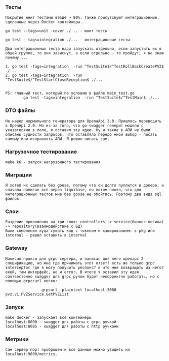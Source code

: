 ### Тесты
    Покрытие юнит тестами везде > 80%. Также присутсвуют интеграционные, сделанные через Docker контейнеры.

    go test --tags=unit -cover ./... - юнит тесты

    go test --tags=integration ./... - интеграционные тесты

    Два интеграционных теста надо запускать отдельно, если запустить их в общей группе, то они зависнут, а если отдельно - то пройдут, я не знаю почему....

    1. go test -tags=integration  -run ^TestSuite$/^TestRollBackCreatePVZ$ ./...
    2. go test -tags=integration  -run ^TestSuite$/^TestStartCloseReception$ ./...


    PS: главный тест, который по условию в файле main_test.go
            go test -tags=integration  -run ^TestSuite$/^TestMain$ ./...

### DTO файлы
    Не нашел нормального генератора для OpenaApi 3.0. Пришлось переводить в OpenApi 2.0. Но из-за того, что go-swagger генерит модели с указателями в поле, я оставил эту идею. Ну и также в АПИ не были описаны сущности запросов, что оставляло передо мной выбор - писать самому или исправлять АПИ. Я решил писать сам.

### Нагрузочное тестирование
    make k6 - запуск нагрузочного тестирования

### Миграции
    Я хотел их сделать без goose, потому что он долго пуллится в докере, и сначала написал все через liquibase, но потом понял, что для интеграционных тестов мне без goose не обойтись. Поэтому два вида sql файлов.

### Слои
    Разделил приложения на три слоя: controllers -> service(бизнес-логика) -> repository(взаимодействие с БД)
    Были соменения куда сувать код с токеном и хэшированием: в pkg или internal - решил оставить в internal

### Gateway
    Написал прокси для grpc сервера, и написал для него openapi 2 спецификацию, но мне где принимать этот ответ? есть же только grpc interceptor где я могу получить респонс? и что мне возвращать из него? окей, там интерфейс, но и error. В итоге я оставил эту идея соотвестенно swagger для grpc ручки будет некорректно работать, но с помощью grpccurl легко:
    
                    grpcurl -plaintext localhost:3000 pvz.v1.PVZService.GetPVZList

### Запуск
    make docker - запускает все контейнеры
    localhost:8090 - swagger для работы с grpc ручкой
    localhost:8085 - swagger для работы с http ручками

### Метрики
    Сам сервер порт проброшен и все данные можно увидить на localhost:9090/metrics.

